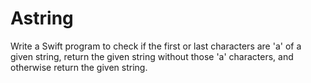 # Astring
Write a Swift program to check if the first or last characters are 'a' of a given string, return the given string without those 'a' characters, and otherwise return the given string.
